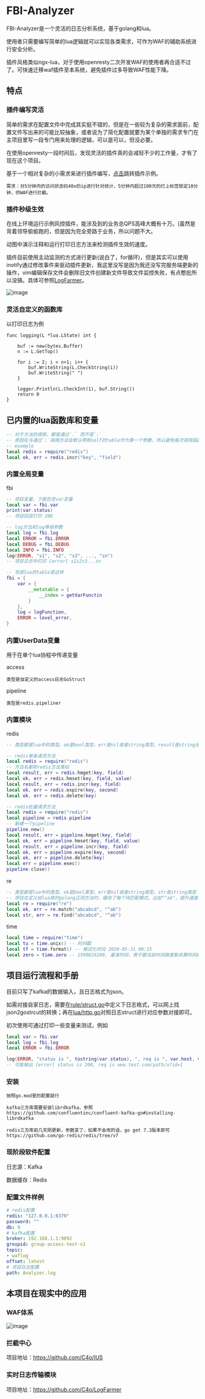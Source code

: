 # FBI-Analyzer

FBI-Analyzer是一个灵活的日志分析系统，基于golang和lua。

使用者只需要编写简单的lua逻辑就可以实现各类需求，可作为WAF的辅助系统进行安全分析。

插件风格类似ngx-lua，对于使用openresty二次开发WAF的使用者再合适不过了。可快速迁移waf插件至本系统，避免插件过多导致WAF性能下降。

## 特点

### 插件编写灵活

简单的需求在配置文件中完成其实挺不错的，但是在一些较为复杂的需求面前，配置文件写出来的可能比较抽象，或者说为了简化配置就要为某个单独的需求专门在主项目里写一段专门用来处理的逻辑，可以是可以，但没必要。

在使用openresty一段时间后，发现灵活的插件真的会减轻不少的工作量，才有了现在这个项目。

基于一个相对复杂的小需求来进行插件编写，[点击](https://github.com/C4o/FBI-Analyzer/blob/master/scripts/counter.lua)跳转插件示例。

```
需求：对5分钟内的访问状态码40x的ip进行针对统计，5分钟内超过100次的打上标签锁定10分钟，供WAF进行拦截。
```

### 插件秒级生效

在线上环境运行示例风控插件，能涉及到的业务总QPS高峰大概有十万。(虽然是背着领导偷偷跑的，但是因为完全旁路于业务，所以问题不大。

动图中演示注释和运行打印日志方法来检测插件生效的速度。

插件目前使用主动监测的方式进行更新(说白了，for循环)，但是其实可以使用inotify通过修改事件来驱动插件更新，我这里没写是因为我还没写完服务端更新的操作，vim编辑保存文件会删除旧文件创建新文件导致文件监控失败，有点憨批所以没搞。具体可参照[LogFarmer](https://github.com/C4o/LogFarmer)。

![image](examples/fbi-1.gif)

### 灵活自定义的函数库

以打印日志为例
```
func logging(L *lua.LState) int {

	buf := new(bytes.Buffer)
	n := L.GetTop()

	for i := 2; i < n+1; i++ {
		buf.WriteString(L.CheckString(i))
		buf.WriteString(" ")
	}

	logger.Println(L.CheckInt(1), buf.String())
	return 0
}
```

## 已内置的lua函数库和变量

```lua
-- 对于方法的调用，都是通过`.` 而不是`:`
-- 原因在与通过`:`调用方法会默认带和self的table作为第一个参数，所以避免每次调用函数都判断栈顶数据是不是这个table，就只用`.`好了。
-- example
local redis = require("redis")
local ok, err = redis.incr("key", "field")
```

### 内置全局变量

fbi
```lua
-- 项目变量，下面包含var变量
local var = fbi.var
print(var.status) 
-- 项目回显打印 200

-- log方法和log等级参数
local log = fbi.log
local ERROR = fbi.ERROR
local DEBUG = fbi.DEBUG
local INFO = fbi.INFO
log(ERROR, "s1", "s2", "s3", ..., "sn") 
-- 项目日志中打印 [error] s1s2s3...sn

```

```lua
-- 写成lua的table是这样
fbi = {
    var = {
        __metatable = {
            __index = getVarFunctin
        }
    },
    log = logFunction,
    ERROR = level_error,
}
```

### 内置UserData变量

用于在单个lua协程中传递变量

access
```
类型是自定义的access日志GoStruct
```
pipeline
```
类型是redis.pipeliner
```
### 内置模块

redis
```lua
-- 类型都是lua中的类型。ok是bool类型，err是nil或者string类型，result是string或number类型，str是string类型

-- redis单条请求方法
local redis = require("redis")
-- 方法名都和redis方法类似
local result, err = redis.hmget(key, field)
local ok, err = redis.hmset(key, field, value)
local result, err = redis.incr(key, field)
local ok, err = redis.expire(key, second)
local ok, err = redis.delete(key)

-- redis批量请求方法
local redis = require("redis")
local pipeline = redis.pipeline
-- 新建一个pipeline
pipeline.new()
local result, err = pipeline.hmget(key, field)
local ok, err = pipeline.hmset(key, field, value)
local result, err = pipeline.incr(key, field)
local ok, err = pipeline.expire(key, second)
local ok, err = pipeline.delete(key)
local err = pipeline.exec()
pipeline.close()
```
re
```lua
-- 类型都是lua中的类型。ok是bool类型，err是nil或者string类型，str是string类型
-- 项目在定义给lua用的golang正则方法时，缓存了每个待匹配模式，比如"^ab"，提升速度和性能
local re = require("re")
local ok, err = re.match("abcabcd", "^ab")
local str, err = re.find("abcabcd", "^ab") 
```
time
```lua
local time = require("time")
local tu = time.unix() -- 时间戳
local tf = time.format() -- 格式化时间 2020-05-31 00:15
local zero = time.zero -- 1590829200, 基准时间，用于跟当前时间做差取余算时间段
```

## 项目运行流程和手册

目前只写了kafka的数据输入，且日志格式为json。

如需对接自家日志，需要在[rule/struct.go](https://github.com/C4o/FBI-Analyzer/blob/master/rule/struct.go)中定义下日志格式，可以网上找json2gostrcut的转换；再在[lua/http.go](https://github.com/C4o/FBI-Analyzer/blob/master/lua/http.go)对照日志struct进行对应参数对接即可。

初次使用可通过打印一些变量来测试，例如
```lua
local var = fbi.var
local log = fbi.log
local ERROR = fbi.ERROR

log(ERROR, "status is ", tostring(var.status), ", req is ", var.host, var,uri, "?", var.query)
-- 可能输出 [error] status is 200, req is www.test.com/path/a?id=1
```

### 安装

```
按照go.mod里的配置就行

kafka三方库需要安装librdkafka，参照
https://github.com/confluentinc/confluent-kafka-go#installing-librdkafka

redis三方库前几天刚更新，参数变了，如果不会改的话，go get 7.3版本即可
https://github.com/go-redis/redis/tree/v7
```

### 现阶段软件配置

日志源：Kafka

数据缓存：Redis

### 配置文件样例

```yaml
# redis配置
redis: "127.0.0.1:6379"
password: ""
db: 9
# kafka配置
broker: 192.168.1.1:9092
groupid: group-access-test-v1
topic: 
- waflog
offset: latest
# 项目日志配置
path: Analyzer.log
```

## 本项目在现实中的应用

### WAF体系
![image](examples/waf.jpg)

### 拦截中心
项目地址：https://github.com/C4o/IUS

### 实时日志传输模块
项目地址：https://github.com/C4o/LogFarmer 
